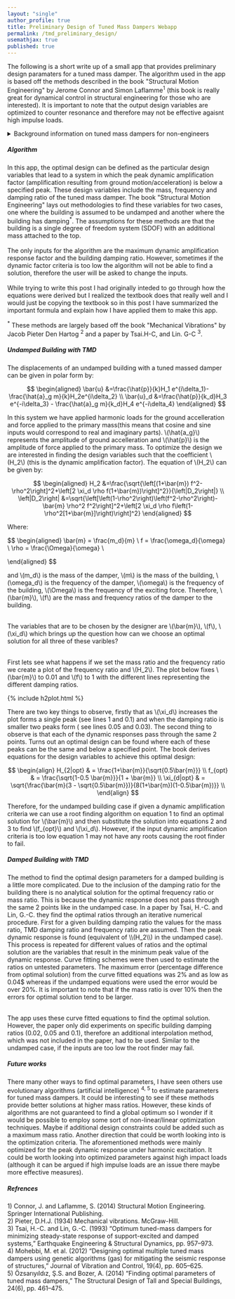 ```yaml
---
layout: "single"
author_profile: true
title: Preliminary Design of Tuned Mass Dampers Webapp
permalink: /tmd_preliminary_design/
usemathjax: true
published: true
---
```


The following is a short write up of a small app that provides preliminary design paramaters for a tuned mass damper. The algorithm used in the app is based off the methods described in the book "Structural Motion Engineering" by Jerome Connor and Simon Laflamme<sup>1</sup> (this book is really great for dynamical control in structural engineering for those who are interested). It is important to note that the output design variables are optimized to counter resonance and therefore may not be effective agaisnt high impulse loads.

<details>
    <summary>Background information on tuned mass dampers for non-engineers</summary>
        <h6>Quick introduction on why we need tuned mass dampers</h6>
        <p> Buildings are designed to resist many types of loads. Depending on the location and height of the building an engineer may need consider dynamical loading. Examples of dynamic loads are earthquakes which can last from a few seconds to half a minute and winds which can be sustained for hours during a typhoon or heavy rainstorm. The special thing about these loads is that the force which is applied changes over a period of time. Some dynamic loads can be considered periodic therefore can have a frequency. The issue is when the frequency of the load matches the natural frequency of the building causing resonance. The natural frequency can be defined as the frequency at which an object freely oscillates without any forces applied and all objects have one. Resonance causes the applied amplitude to drastically increase which could cause serious damage to a building. One solution to resonance would be tuned mass dampers. A tuned mass damper is designed to oppose resonance by being 90 degrees out of phase from the natural frequency of the building thereby decreasing the effects of resonance.</p>
</details>

<h5>Algorithm</h5>

In this app, the optimal design can be defined as the particular design variables that lead to a system in which the peak dynamic amplification factor (amplification resulting from ground motion/acceleration) is below a specified peak. These design variables include the mass, frequency and damping ratio of the tuned mass damper. The book "Structural Motion Engineering" lays out methodologies to find these variables for two cases, one where the building is assumed to be undamped and another where the building has damping<sup>\*</sup>. The assumptions for these methods are that the building is a single degree of freedom system (SDOF) with an additional mass attached to the top. <br><br> The only inputs for the algorithm are the maximum dynamic amplification response factor and the building damping ratio. However, sometimes if the dynamic factor criteria is too low the algorithm will not be able to find a solution, therefore the user will be asked to change the inputs. <br> <br> While trying to write this post I had originally inteded to go through how the equations were derived but I realized the textbook does that really well and I would just be copying the textbook so in this post I have summarized the important formula and explain how I have applied them to make this app.

<sup>\*</sup> These methods are largely based off the book "Mechanical Vibrations" by Jacob Pieter Den Hartog <sup>2</sup> and a paper by Tsai.H-C, and Lin. G-C <sup>3</sup>.

<h5>Undamped Building with TMD</h5>
The displacements of an undamped building with a tuned massed damper can be given in polar form by:

$$
\begin{aligned}
    \bar{u} &=\frac{\hat{p}}{k}H_1 e^{i\delta_1}-\frac{\hat{a}_g m}{k}H_2e^{i\delta_2} \\
    \bar{u}_d &=\frac{\hat{p}}{k_d}H_3 e^{-i\delta_3} - \frac{\hat{a}_g m}{k_d}H_4 e^{-i\delta_4}
\end{aligned}
$$

In this system we have applied harmonic loads for the ground accelleration and force applied to the primary mass(this means that cosine and sine inputs would correspond to real and imaginary parts). \\(\hat{a_g}\\) represents the amplitude of ground accelleration and \\(\hat{p}\\) is the amplitude of force applied to the primary mass. To optimize the design we are interested in finding the design variables such that the coefficient \\(H_2\\) (this is the dynamic amplification factor). The equation of \\(H_2\\) can be given by:

$$
\begin{aligned}
    H_2 &=\frac{\sqrt{\left[(1+\bar{m}) f^2-\rho^2\right]^2+\left[2 \xi_d \rho f(1+\bar{m})\right]^2}}{\left|D_2\right|} \\
    \left|D_2\right| &=\sqrt{\left[\left(1-\rho^2\right)\left(f^2-\rho^2\right)-\bar{m} \rho^2 f^2\right]^2+\left[2 \xi_d \rho f\left(1-\rho^2[1+\bar{m}]\right)\right]^2}
\end{aligned}
$$

Where:

$$
\begin{aligned}
    \bar{m} = \frac{m_d}{m} \\
    f = \frac{\omega_d}{\omega} \\
    \rho = \frac{\Omega}{\omega} \\

\end{aligned}
$$

and \\(m_d\\) is the mass of the damper, \\(m\\) is the mass of the building, \\(\omega_d\\) is the frequency of the damper, \\(\omega\\) is the frequency of the building, \\(\Omega\\) is the frequency of the exciting force. Therefore, \\(\bar{m}\\), \\(f\\) are the mass and frequency ratios of the damper to the building. <br><br>

The variables that are to be chosen by the designer are \\(\bar{m}\\), \\(f\\), \\(\xi_d\\) which brings up the question how can we choose an optimal solution for all three of these varibles? <br><br>

First lets see what happens if we set the mass ratio and the frequency ratio we create a plot of the frequency ratio and \\(H_2\\). The plot below fixes \\(\bar{m}\\) to 0.01 and \\(f\\) to 1 with the different lines representing the different damping ratios.

{% include h2plot.html %}

There are two key things to observe, firstly that as \\(\xi_d\\) increases the plot forms a single peak (see lines 1 and 0.1) and when the damping ratio is smaller two peaks form ( see lines 0.05 and 0.03). The second thing to observe is that each of the dynamic responses pass through the same 2 points. Turns out an optimal design can be found where each of these peaks can be the same and below a specified point. The book derives equations for the design variables to achieve this optimal design:

$$
\begin{align}
    H_{2|opt} & = \frac{1+\bar{m}}{\sqrt{0.5\bar{m}}} \\
    f_{opt} & = \frac{\sqrt{1-0.5 \bar{m}}}{1 + \bar{m}} \\
    \xi_{d|opt} & = \sqrt{\frac{\bar{m}(3 - \sqrt{0.5\bar{m}})}{8(1+\bar{m})(1-0.5\bar{m})}} \\
\end{align}
$$

Therefore, for the undamped building case if given a dynamic amplification criteria we can use a root finding algorithm on equation 1 to find an optimal solution for \\(\bar{m}\\) and then substitute the solution into equations 2 and 3 to find \\(f\_{opt}\\) and \\(\xi_d\\). However, if the input dynamic amplification criteria is too low equation 1 may not have any roots causing the root finder to fail.

<h5>Damped Building with TMD</h5>
The method to find the optimal design parameters for a damped building is a little more complicated. Due to the inclusion of the damping ratio for the building there is no analytical solution for the optimal frequency ratio or mass ratio. This is because the dynamic response does not pass through the same 2 points like in the undamped case. In a paper by Tsai, H.-C. and Lin, G.-C. they find the optimal ratios through an iterative numerical procedure. First for a given building damping ratio the values for the mass ratio, TMD damping ratio and frequency ratio are assumed. Then the peak dynamic response is found (equivalent of \\(H_2\\) in the undamped case). This process is repeated for different values of ratios and the optimal solution are the variables that result in the minimum peak value of the dynamic response. Curve fitting schemes were then used to estimate the ratios on untested parameters. The maximum error (percentage difference from optimal solution) from the curve fitted equations was 2% and as low as 0.04$ whereas if the undamped equations were used the error would be over 20%. It is important to note that if the mass ratio is over 10% then the errors for optimal solution tend to be larger. <br><br>

The app uses these curve fitted equations to find the optimal solution. However, the paper only did experiments on specific building damping ratios (0.02, 0.05 and 0.1), therefore an additional interpolation method, which was not included in the paper, had to be used. Similar to the undamped case, if the inputs are too low the root finder may fail.

<h5>Future works</h5>
There many other ways to find optimal parameters, I have seen others use evolutionary algorithms (artificial intelligence) <sup>4, 5</sup> to estimate parameters for tuned mass dampers. It could be interesting to see if these methods provide better solutions at higher mass ratios. However, these kinds of algorithms are not guaranteed to find a global optimum so I wonder if it would be possible to employ some sort of non-linear/linear optimization techniques. Maybe if additional design constraints could be added such as a maximum mass ratio. Another direction that could be worth looking into is the optimization criteria. The aforementioned methods were mainly optimized for the peak dynamic response under harmonic excitation. It could be worth looking into optimized parameters against high impact loads (although it can be argued if high impulse loads are an issue there maybe more effective measures).

<h5>Refrences</h5>
1) Connor, J. and Laflamme, S. (2014) Structural Motion Engineering. Springer International Publishing. <br>
2) Pieter, D.H.J. (1934) Mechanical vibrations. McGraw-Hill. <br>
3) Tsai, H.-C. and Lin, G.-C. (1993) “Optimum tuned-mass dampers for minimizing steady-state response of support-excited and damped systems,” Earthquake Engineering &amp; Structural Dynamics, pp. 957–973.<br>
4) Mohebbi, M. et al. (2012) “Designing optimal multiple tuned mass dampers using genetic algorithms (gas) for mitigating the seismic response of structures,” Journal of Vibration and Control, 19(4), pp. 605–625.<br>
5) Özsarıyıldız, Ş.S. and Bozer, A. (2014) “Finding optimal parameters of tuned mass dampers,” The Structural Design of Tall and Special Buildings, 24(6), pp. 461–475.
